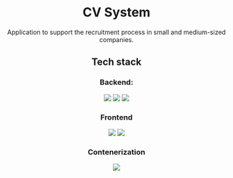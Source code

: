 <center> 
<h1>CV System</h1>
<p>Application to support the recruitment process in small and medium-sized companies. </p>
<h2>Tech stack</h2>
<h3>Backend: </h3>
<img src="https://img.shields.io/badge/Python-FFD43B?style=for-the-badge&logo=python&logoColor=blue" />
<img src="https://img.shields.io/badge/fastapi-109989?style=for-the-badge&logo=FASTAPI&logoColor=white" />
<img src="https://img.shields.io/badge/MySQL-005C84?style=for-the-badge&logo=mysql&logoColor=white" />
<br>
<h3>Frontend</h3>
<img src="https://img.shields.io/badge/TypeScript-007ACC?style=for-the-badge&logo=typescript&logoColor=white" />
<img src="https://img.shields.io/badge/Angular-DD0031?style=for-the-badge&logo=angular&logoColor=white" />
<br>
<h3>Contenerization</h3>
<img src="https://img.shields.io/badge/Docker-2CA5E0?style=for-the-badge&logo=docker&logoColor=white" />
</center>
